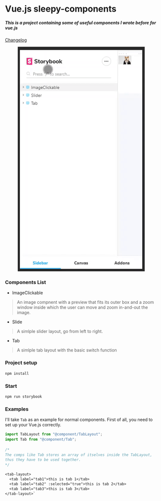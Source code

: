 <p align="center">

# Vue.js sleepy-components

##### This is a project containing some of useful components I wrote before for vue.js

[Changelog](https://github.com/hangekinobaka/sleepy-components/releases)

<p align="center">
  <img src="./src/assets/my-comp.gif">
</p>

### Components List
* ImageClickable
> An image compnent with a preview that fits its outer box and a zoom window inside which the user can move and zoom in-and-out the image.
* Slide
> A simlple slider layout, go from left to right.
* Tab
> A simlple tab layout with the basic switch function
  

### Project setup

```bash
npm install
```

### Start
```bash
npm run storybook
```

### Examples

I'll take `Tab` as an example for normal components.
First of all, you need to set up your Vue.js correctly.
  
```javascript
import TabLayout from "@component/TabLayout";
import Tab from "@component/Tab";

/*
The comps like Tab stores an array of itselves inside the TabLayout, 
thus they have to be used together.
*/
```

```vue
<tab-layout>
  <tab label="tab1">this is tab 1</tab>
  <tab label="tab2" :selected="true">this is tab 2</tab>
  <tab label="tab3">this is tab 3</tab>
</tab-layout>`
```  